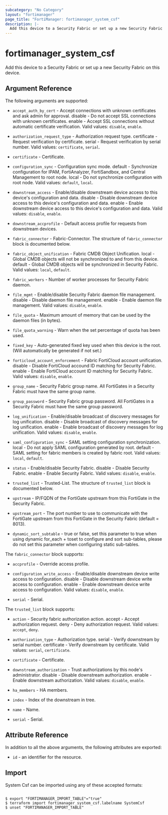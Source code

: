 ```yaml
---
subcategory: "No Category"
layout: "fortimanager"
page_title: "FortiManager: fortimanager_system_csf"
description: |-
  Add this device to a Security Fabric or set up a new Security Fabric on this device.
---
```


# fortimanager_system_csf
Add this device to a Security Fabric or set up a new Security Fabric on this device.

## Argument Reference


The following arguments are supported:


* `accept_auth_by_cert` - Accept connections with unknown certificates and ask admin for approval. disable - Do not accept SSL connections with unknown certificates. enable - Accept SSL connections without automatic certificate verification. Valid values: `disable`, `enable`.

* `authorization_request_type` - Authorization request type. certificate - Request verification by certificate. serial - Request verification by serial number. Valid values: `certificate`, `serial`.

* `certificate` - Certificate.
* `configuration_sync` - Configuration sync mode. default - Synchronize configuration for IPAM, FortiAnalyzer, FortiSandbox, and Central Management to root node. local - Do not synchronize configuration with root node. Valid values: `default`, `local`.

* `downstream_access` - Enable/disable downstream device access to this device&apos;s configuration and data. disable - Disable downstream device access to this device&apos;s configuration and data. enable - Enable downstream device access to this device&apos;s configuration and data. Valid values: `disable`, `enable`.

* `downstream_accprofile` - Default access profile for requests from downstream devices.
* `fabric_connector` - Fabric-Connector. The structure of `fabric_connector` block is documented below.
* `fabric_object_unification` - Fabric CMDB Object Unification. local - Global CMDB objects will not be synchronized to and from this device. default - Global CMDB objects will be synchronized in Security Fabric. Valid values: `local`, `default`.

* `fabric_workers` - Number of worker processes for Security Fabric daemon.
* `file_mgmt` - Enable/disable Security Fabric daemon file management. disable - Disable daemon file management. enable - Enable daemon file management. Valid values: `disable`, `enable`.

* `file_quota` - Maximum amount of memory that can be used by the daemon files (in bytes).
* `file_quota_warning` - Warn when the set percentage of quota has been used.
* `fixed_key` - Auto-generated fixed key used when this device is the root. (Will automatically be generated if not set.)
* `forticloud_account_enforcement` - Fabric FortiCloud account unification. disable - Disable FortiCloud accound ID matching for Security Fabric. enable - Enable FortiCloud account ID matching for Security Fabric. Valid values: `disable`, `enable`.

* `group_name` - Security Fabric group name. All FortiGates in a Security Fabric must have the same group name.
* `group_password` - Security Fabric group password. All FortiGates in a Security Fabric must have the same group password.
* `log_unification` - Enable/disable broadcast of discovery messages for log unification. disable - Disable broadcast of discovery messages for log unification. enable - Enable broadcast of discovery messages for log unification. Valid values: `disable`, `enable`.

* `saml_configuration_sync` - SAML setting configuration synchronization. local - Do not apply SAML configuration generated by root. default - SAML setting for fabric members is created by fabric root. Valid values: `local`, `default`.

* `status` - Enable/disable Security Fabric. disable - Disable Security Fabric. enable - Enable Security Fabric. Valid values: `disable`, `enable`.

* `trusted_list` - Trusted-List. The structure of `trusted_list` block is documented below.
* `upstream` - IP/FQDN of the FortiGate upstream from this FortiGate in the Security Fabric.
* `upstream_port` - The port number to use to communicate with the FortiGate upstream from this FortiGate in the Security Fabric (default = 8013).
* `dynamic_sort_subtable` - true or false, set this parameter to true when using dynamic for_each + toset to configure and sort sub-tables, please do not set this parameter when configuring static sub-tables.

The `fabric_connector` block supports:

* `accprofile` - Override access profile.
* `configuration_write_access` - Enable/disable downstream device write access to configuration. disable - Disable downstream device write access to configuration. enable - Enable downstream device write access to configuration. Valid values: `disable`, `enable`.

* `serial` - Serial.

The `trusted_list` block supports:

* `action` - Security fabric authorization action. accept - Accept authorization request. deny - Deny authorization request. Valid values: `accept`, `deny`.

* `authorization_type` - Authorization type. serial - Verify downstream by serial number. certificate - Verify downstream by certificate. Valid values: `serial`, `certificate`.

* `certificate` - Certificate.
* `downstream_authorization` - Trust authorizations by this node&apos;s administrator. disable - Disable downstream authorization. enable - Enable downstream authorization. Valid values: `disable`, `enable`.

* `ha_members` - HA members.
* `index` - Index of the downstream in tree.
* `name` - Name.
* `serial` - Serial.


## Attribute Reference

In addition to all the above arguments, the following attributes are exported:
* `id` - an identifier for the resource.

## Import

System Csf can be imported using any of these accepted formats:
```

$ export "FORTIMANAGER_IMPORT_TABLE"="true"
$ terraform import fortimanager_system_csf.labelname SystemCsf
$ unset "FORTIMANAGER_IMPORT_TABLE"
```

